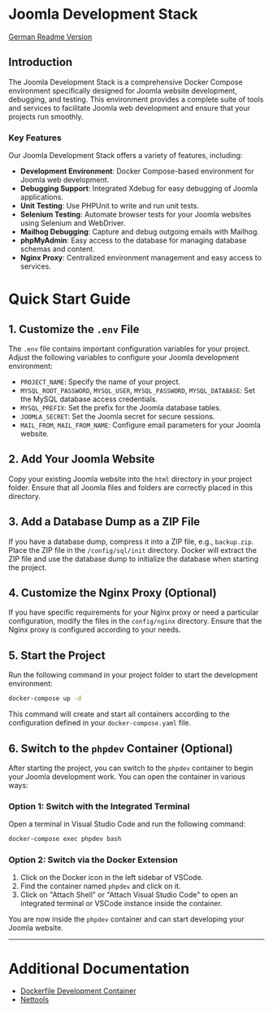 # Joomla Development Stack
[German Readme Version](Readme_de.md)

## Introduction

The Joomla Development Stack is a comprehensive Docker Compose environment specifically designed for Joomla website development, debugging, and testing. This environment provides a complete suite of tools and services to facilitate Joomla web development and ensure that your projects run smoothly.

### Key Features

Our Joomla Development Stack offers a variety of features, including:

- **Development Environment**: Docker Compose-based environment for Joomla web development.
- **Debugging Support**: Integrated Xdebug for easy debugging of Joomla applications.
- **Unit Testing**: Use PHPUnit to write and run unit tests.
- **Selenium Testing**: Automate browser tests for your Joomla websites using Selenium and WebDriver.
- **Mailhog Debugging**: Capture and debug outgoing emails with Mailhog.
- **phpMyAdmin**: Easy access to the database for managing database schemas and content.
- **Nginx Proxy**: Centralized environment management and easy access to services.

# Quick Start Guide

## 1. Customize the `.env` File

The `.env` file contains important configuration variables for your project. Adjust the following variables to configure your Joomla development environment:

- `PROJECT_NAME`: Specify the name of your project.
- `MYSQL_ROOT_PASSWORD`, `MYSQL_USER`, `MYSQL_PASSWORD`, `MYSQL_DATABASE`: Set the MySQL database access credentials.
- `MYSQL_PREFIX`: Set the prefix for the Joomla database tables.
- `JOOMLA_SECRET`: Set the Joomla secret for secure sessions.
- `MAIL_FROM`, `MAIL_FROM_NAME`: Configure email parameters for your Joomla website.

## 2. Add Your Joomla Website

Copy your existing Joomla website into the `html` directory in your project folder. Ensure that all Joomla files and folders are correctly placed in this directory.

## 3. Add a Database Dump as a ZIP File

If you have a database dump, compress it into a ZIP file, e.g., `backup.zip`. Place the ZIP file in the `/config/sql/init` directory. Docker will extract the ZIP file and use the database dump to initialize the database when starting the project.

## 4. Customize the Nginx Proxy (Optional)

If you have specific requirements for your Nginx proxy or need a particular configuration, modify the files in the `config/nginx` directory. Ensure that the Nginx proxy is configured according to your needs.

## 5. Start the Project

Run the following command in your project folder to start the development environment:

```bash
docker-compose up -d
```

This command will create and start all containers according to the configuration defined in your `docker-compose.yaml` file.

## 6. Switch to the `phpdev` Container (Optional)

After starting the project, you can switch to the `phpdev` container to begin your Joomla development work. You can open the container in various ways:

### Option 1: Switch with the Integrated Terminal

Open a terminal in Visual Studio Code and run the following command:

```bash
docker-compose exec phpdev bash
```

### Option 2: Switch via the Docker Extension

1. Click on the Docker icon in the left sidebar of VSCode.
2. Find the container named `phpdev` and click on it.
3. Click on "Attach Shell" or "Attach Visual Studio Code" to open an integrated terminal or VSCode instance inside the container.

You are now inside the `phpdev` container and can start developing your Joomla website.

---

# Additional Documentation

- [Dockerfile Development Container](doc/Readme_Dockerfile.md)
- [Nettools](doc/Readme_Nettools.md)